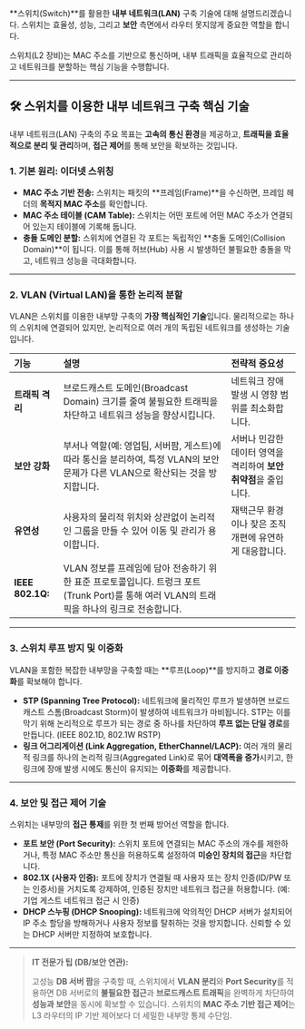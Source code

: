 **스위치(Switch)**를 활용한 **내부 네트워크(LAN)** 구축 기술에 대해 설명드리겠습니다. 스위치는 효율성, 성능, 그리고 **보안** 측면에서 라우터 못지않게 중요한 역할을 합니다.

스위치(L2 장비)는 MAC 주소를 기반으로 통신하며, 내부 트래픽을 효율적으로 관리하고 네트워크를 분할하는 핵심 기능을 수행합니다.

---

## 🛠️ 스위치를 이용한 내부 네트워크 구축 핵심 기술

내부 네트워크(LAN) 구축의 주요 목표는 **고속의 통신 환경**을 제공하고, **트래픽을 효율적으로 분리 및 관리**하며, **접근 제어**를 통해 보안을 확보하는 것입니다.

### 1. 기본 원리: 이더넷 스위칭

* **MAC 주소 기반 전송:** 스위치는 패킷의 **프레임(Frame)**을 수신하면, 프레임 헤더의 **목적지 MAC 주소**를 확인합니다.
* **MAC 주소 테이블 (CAM Table):** 스위치는 어떤 포트에 어떤 MAC 주소가 연결되어 있는지 테이블에 기록해 둡니다.
* **충돌 도메인 분할:** 스위치에 연결된 각 포트는 독립적인 **충돌 도메인(Collision Domain)**이 됩니다. 이를 통해 허브(Hub) 사용 시 발생하던 불필요한 충돌을 막고, 네트워크 성능을 극대화합니다.

---

### 2. VLAN (Virtual LAN)을 통한 논리적 분할

VLAN은 스위치를 이용한 내부망 구축의 **가장 핵심적인 기술**입니다. 물리적으로는 하나의 스위치에 연결되어 있지만, 논리적으로 여러 개의 독립된 네트워크를 생성하는 기술입니다.

| 기능 | 설명 | 전략적 중요성 |
| :--- | :--- | :--- |
| **트래픽 격리** | 브로드캐스트 도메인(Broadcast Domain) 크기를 줄여 불필요한 트래픽을 차단하고 네트워크 성능을 향상시킵니다. | 네트워크 장애 발생 시 영향 범위를 최소화합니다. |
| **보안 강화** | 부서나 역할(예: 영업팀, 서버팜, 게스트)에 따라 통신을 분리하여, 특정 VLAN의 보안 문제가 다른 VLAN으로 확산되는 것을 방지합니다. | 서버나 민감한 데이터 영역을 격리하여 **보안 취약점**을 줄입니다. |
| **유연성** | 사용자의 물리적 위치와 상관없이 논리적인 그룹을 만들 수 있어 이동 및 관리가 용이합니다. | 재택근무 환경이나 잦은 조직 개편에 유연하게 대응합니다. |
| **IEEE 802.1Q:** | VLAN 정보를 프레임에 담아 전송하기 위한 표준 프로토콜입니다. 트렁크 포트(Trunk Port)를 통해 여러 VLAN의 트래픽을 하나의 링크로 전송합니다. |

---

### 3. 스위치 루프 방지 및 이중화

VLAN을 포함한 복잡한 내부망을 구축할 때는 **루프(Loop)**를 방지하고 **경로 이중화**를 확보해야 합니다.

* **STP (Spanning Tree Protocol):** 네트워크에 물리적인 루프가 발생하면 브로드캐스트 스톰(Broadcast Storm)이 발생하여 네트워크가 마비됩니다. STP는 이를 막기 위해 논리적으로 루프가 되는 경로 중 하나를 차단하여 **루프 없는 단일 경로**를 만듭니다. (IEEE 802.1D, 802.1W RSTP)
* **링크 어그리게이션 (Link Aggregation, EtherChannel/LACP):** 여러 개의 물리적 링크를 하나의 논리적 링크(Aggregated Link)로 묶어 **대역폭을 증가**시키고, 한 링크에 장애 발생 시에도 통신이 유지되는 **이중화**를 제공합니다.

---

### 4. 보안 및 접근 제어 기술

스위치는 내부망의 **접근 통제**를 위한 첫 번째 방어선 역할을 합니다.

* **포트 보안 (Port Security):** 스위치 포트에 연결되는 MAC 주소의 개수를 제한하거나, 특정 MAC 주소만 통신을 허용하도록 설정하여 **미승인 장치의 접근**을 차단합니다.
* **802.1X (사용자 인증):** 포트에 장치가 연결될 때 사용자 또는 장치 인증(ID/PW 또는 인증서)을 거치도록 강제하여, 인증된 장치만 네트워크 접근을 허용합니다. (예: 기업 게스트 네트워크 접근 시 인증)
* **DHCP 스누핑 (DHCP Snooping):** 네트워크에 악의적인 DHCP 서버가 설치되어 IP 주소 할당을 방해하거나 사용자 정보를 탈취하는 것을 방지합니다. 신뢰할 수 있는 DHCP 서버만 지정하여 보호합니다.

---

> **IT 전문가 팁 (DB/보안 연관):**
>
> 고성능 **DB 서버 팜**을 구축할 때, 스위치에서 **VLAN 분리**와 **Port Security**를 적용하면 DB 서버로의 **불필요한 접근**과 **브로드캐스트 트래픽**을 완벽하게 차단하여 **성능과 보안**을 동시에 확보할 수 있습니다. 스위치의 **MAC 주소 기반 접근 제어**는 L3 라우터의 IP 기반 제어보다 더 세밀한 내부망 통제 수단임.
